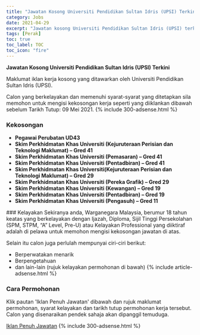 ```yaml
---
title: "Jawatan Kosong Universiti Pendidikan Sultan Idris (UPSI) Terkini" 
category: Jobs 
date: 2021-04-29 
excerpt: "Jawatan kosong Universiti Pendidikan Sultan Idris (UPSI) terkini untuk kekosongan Pegawai Perubatan UD43,Skim Perkhidmatan Khas Universiti (Kejuruteraan Perisian dan Teknologi Maklumat) – Gred 41,Skim Perkhidmatan Khas Universiti (Pemasaran) – Gred 41,Skim Perkhidmatan Khas Universiti (Pentadbiran) – Gred 41,Skim Perkhidmatan Khas Universiti(Kejuruteraan Perisian dan Teknologi Maklumat) – Gred 29 ,Skim Perkhidmatan Khas Universiti (Pereka Grafik) – Gred 29,Skim Perkhidmatan Khas Universiti (Kewangan) – Gred 19 ,Skim Perkhidmatan Khas Universiti (Pentadbiran) – Gred 19,Skim Perkhidmatan Khas Universiti (Pengasuh) – Gred 11" 
tags: [Perak] 
toc: true 
toc_label: TOC 
toc_icon: "fire" 
--- 
```


**Jawatan Kosong Universiti Pendidikan Sultan Idris (UPSI) Terkini**

Maklumat iklan kerja kosong yang ditawarkan oleh Universiti Pendidikan Sultan Idris (UPSI). 

Calon yang berkelayakan dan memenuhi syarat-syarat yang ditetapkan sila memohon untuk mengisi kekosongan kerja seperti yang diiklankan dibawah sebelum Tarikh Tutup: 09 Mei 2021. 
{% include 300-adsense.html %} 
### Kekosongan 
<ul>
<li><strong>Pegawai Perubatan UD43</strong></li>
<li><strong>Skim Perkhidmatan Khas Universiti (Kejuruteraan Perisian dan Teknologi Maklumat) &#8211; Gred 41</strong></li>
<li><strong>Skim Perkhidmatan Khas Universiti (Pemasaran) &#8211; Gred 41</strong></li>
<li><strong>Skim Perkhidmatan Khas Universiti (Pentadbiran) &#8211; Gred 41</strong></li>
<li><strong>Skim Perkhidmatan Khas Universiti(Kejuruteraan Perisian dan Teknologi Maklumat) &#8211; Gred 29 </strong></li>
<li><strong>Skim Perkhidmatan Khas Universiti (Pereka Grafik) &#8211; Gred 29</strong></li>
<li><strong>Skim Perkhidmatan Khas Universiti (Kewangan) &#8211; Gred 19 </strong></li>
<li><strong>Skim Perkhidmatan Khas Universiti (Pentadbiran) &#8211; Gred 19</strong></li>
<li><strong>Skim Perkhidmatan Khas Universiti (Pengasuh) &#8211; Gred 11</strong></li>
</ul> 
### Kelayakan 
Sekiranya anda, Warganegara Malaysia, berumur 18 tahun keatas yang berkelayakan dengan Ijazah, Diploma, Sijil Tinggi Persekolahan (SPM, STPM, “A” Level, Pre-U) atau Kelayakan Professional yang diiktiraf adalah di pelawa untuk memohon mengisi kekosongan jawatan di atas.

Selain itu calon juga perlulah mempunyai ciri-ciri berikut:
- Berperwatakan menarik
- Berpengetahuan
- dan lain-lain (rujuk kelayakan permohonan di bawah) 
{% include article-adsense.html %} 
### Cara Permohonan 
Klik pautan 'Iklan Penuh Jawatan' dibawah dan rujuk maklumat permohonan, syarat kelayakan dan tarikh tutup permohonan kerja tersebut.
Calon yang disenaraikan pendek sahaja akan dipanggil temuduga.

<a href="http://bsm.upsi.edu.my/terkini-iklan-jawatan-kumpulan-pengurusan-profesional-dan-pelaksana-universiti-pendidikan-sultan-idris/" class="btn btn--info" target="_blank" rel="nofollow noopenner">Iklan Penuh Jawatan</a> 
{% include 300-adsense.html %} 